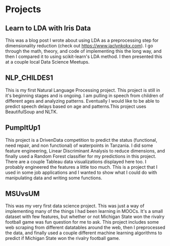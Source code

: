 # Projects

## Learn to LDA with Iris Data
This was a blog post I wrote about using LDA as a preprocessing step for dimensionality reduction (check out https://www.jaclynkokx.com). I go through the math, theory, and code of implementing this the long way, and then I compared it to using scikit-learn's LDA method. I then presented this at a couple local Data Science Meetups.

## NLP_CHILDES1 
This is my first Natural Language Processing project. This project is still in it's beginning stages and is ongoing. I am pulling in speech from children of different ages and analyzing patterns. Eventually I would like to be able to predict speech delays based on age and patterns.This project uses BeautifulSoup and NLTK.

## PumpItUp1 
This project is a DrivenData competition to predict the status (functional, need repair, and non functional) of waterpoints in Tanzania. I did some feature engineering, Linear Discriminant Analysis to reduce dimensions, and finally used a Random Forest classifier for my predictions in this project. There are a couple Tableau data visualizations displayed here too. I probably engineered the features a little too much. This is a project that I used in some job applications and I wanted to show what I could do with manipulating data and writing some functions.

## MSUvsUM
This was my very first data science project. This was just a way of implementing many of the things I had been learning in MOOCs. It's a small dataset with few features, but whether or not Michigan State won the rivalry football game was fun question for me to ask. This project includes some web scraping from different datatables around the web, then I preprocessed the data, and finally used a couple different machine learning algorithms to predict if Michigan State won the rivalry football game.
